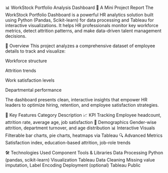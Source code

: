 📊 WorkStock Portfolio Analysis Dashboard
🧾 A Mini Project Report
The WorkStock Portfolio Dashboard is a powerful HR analytics solution built using Python (Pandas, Scikit-learn) for data processing and Tableau for interactive visualizations. It helps HR professionals monitor key workforce metrics, detect attrition patterns, and make data-driven talent management decisions.

🌟 Overview
This project analyzes a comprehensive dataset of employee details to track and visualize:

Workforce structure

Attrition trends

Work satisfaction levels

Departmental performance

The dashboard presents clean, interactive insights that empower HR leaders to optimize hiring, retention, and employee satisfaction strategies.

🎯 Key Features
Category	Description
📈 KPI Tracking	Employee headcount, attrition rate, average age, job satisfaction
👥 Demographics	Gender-wise attrition, department turnover, and age distribution
📊 Interactive Visuals	Filterable bar charts, pie charts, heatmaps via Tableau
🔍 Advanced Metrics	Satisfaction index, education-based attrition, job-role trends

🛠️ Technologies Used
Component	Tools & Libraries
Data Processing	Python (pandas, scikit-learn)
Visualization	Tableau
Data Cleaning	Missing value imputation, Label Encoding
Deployment (optional)	Tableau Public
